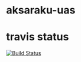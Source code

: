 # aksaraku-uas

# travis status
[![Build Status](https://travis-ci.org/gitasonia98/aksaraku-uas.svg?branch=master)](https://travis-ci.org/gitasonia98/aksaraku-uas)